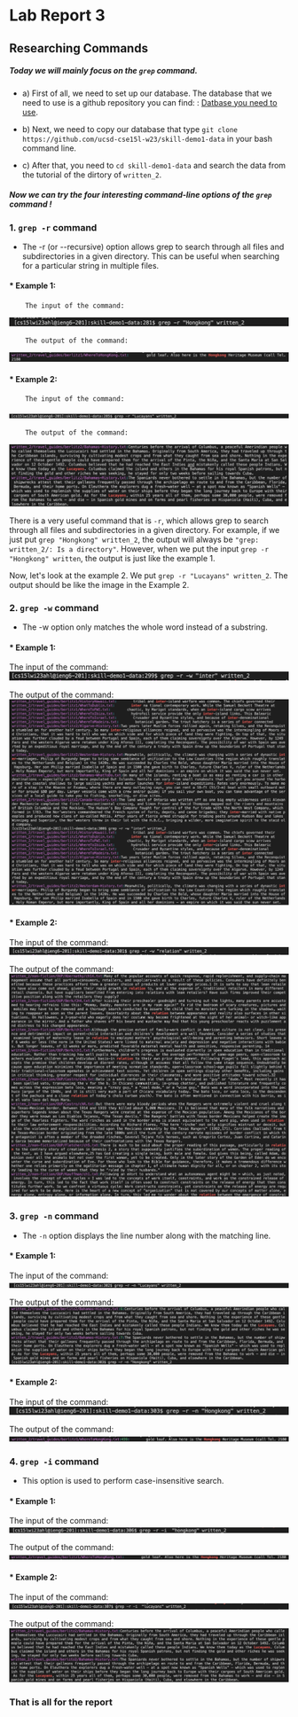 # Lab Report 3
## Researching Commands
##### Today we will mainly focus on the `grep` command. 

* a) First of all, we need to set up our database. The database that we need to use is a github repository you can find: : [Datbase you need to use](https://github.com/ucsd-cse15l-w23/skill-demo1-data).
* b) Next, we need to copy our database that type `git clone https://github.com/ucsd-cse15l-w23/skill-demo1-data` in your bash command line.

* c) After that, you need to `cd skill-demo1-data` and search the data from the tutorial of the dirtory of `written_2`.

##### Now we can try the four interesting command-line options of the `grep` command !



### 1. `grep -r` command 

* The -r (or --recursive) option allows grep to search through all files and subdirectories in a given directory. This can be useful when searching for a particular string in multiple files.



#### * Example 1:

        The input of the command:
   ![Image](input1)
  
 
        The output of the command:
   ![Image](output1)
  




#### * Example 2:
        The input of the command:
   ![Image](input2)
  
  
  
        The output of the command:
   ![Image](output2)
   
   
  There is a very useful command that is `-r`, which allows grep to search through all files and subdirectories in a given directory. For example, if we just put `grep "Hongkong" written_2`, the output will always be `"grep: written_2/: Is a directory"`. However, when we put the input `grep -r "Hongkong" written`, the output is just like the example 1.
  
  Now, let's look at the example 2. We put `grep -r "Lucayans" written_2`. The output should be like the image in the Example 2.
  






### 2. `grep -w` command 

* The -w option only matches the whole word instead of a substring.




#### * Example 1:
  The input of the command:
   ![Image](input3)
  
  The output of the command:
   ![Image](output3)




#### * Example 2:
  The input of the command:
   ![Image](input4)
  
  The output of the command:
   ![Image](output4)
  






### 3. `grep -n` command

* The `-n` option displays the line number along with the matching line.




#### * Example 1:
  The input of the command:
   ![Image](input5)
  
  The output of the command:
   ![Image](output5)




#### * Example 2:
  The input of the command:
   ![Image](input6)
  
  The output of the command:
   ![Image](output6)





### 4. `grep -i` command 

* This option is used to perform case-insensitive search.




#### * Example 1:
  The input of the command:
   ![Image](input7)
  
  The output of the command:
   ![Image](output7)




#### * Example 2:
  The input of the command:
   ![Image](input8)
  
  The output of the command:
   ![Image](output8)

 
 
 
 
 


### That is all for the report 
